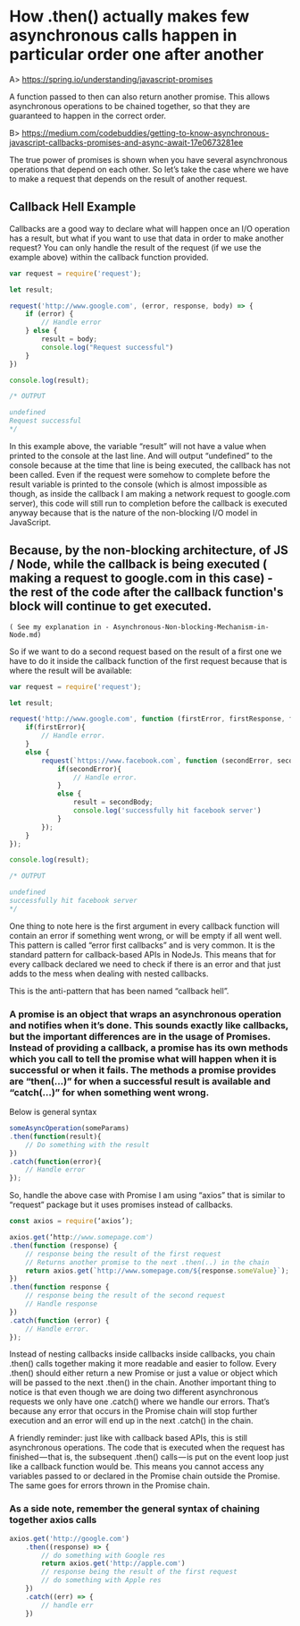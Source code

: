 # How .then() actually makes few asynchronous calls happen in particular order one after another

A> https://spring.io/understanding/javascript-promises

A function passed to then can also return another promise. This allows asynchronous operations to be chained together, so that they are guaranteed to happen in the correct order.

B> https://medium.com/codebuddies/getting-to-know-asynchronous-javascript-callbacks-promises-and-async-await-17e0673281ee

The true power of promises is shown when you have several asynchronous operations that depend on each other. So let’s take the case where we have to make a request that depends on the result of another request.

## Callback Hell Example
Callbacks are a good way to declare what will happen once an I/O operation has a result, but what if you want to use that data in order to make another request? You can only handle the result of the request (if we use the example above) within the callback function provided.

```js
var request = require('request');

let result;

request('http://www.google.com', (error, response, body) => {
    if (error) {
        // Handle error
    } else {
        result = body;
        console.log("Request successful")
    }
})

console.log(result);

/* OUTPUT

undefined
Request successful
*/
```
In this example above, the variable “result” will not have a value when printed to the console at the last line. And will output “undefined” to the console because at the time that line is being executed, the callback has not been called. Even if the request were somehow to complete before the result variable is printed to the console (which is almost impossible as though, as inside the callback I am making a network request to google.com server), this code will still run to completion before the callback is executed anyway because that is the nature of the non-blocking I/O model in JavaScript.

## Because, by the non-blocking architecture, of JS / Node, while the callback is being executed ( making a request to google.com in this case) - the rest of the code after the callback function's block will continue to get executed.

``( See my explanation in - Asynchronous-Non-blocking-Mechanism-in-Node.md)``

So if we want to do a second request based on the result of a first one we have to do it inside the callback function of the first request because that is where the result will be available:
```js
var request = require('request');

let result;

request('http://www.google.com', function (firstError, firstResponse, firstBody) {
    if(firstError){
        // Handle error.
    }
    else {
        request(`https://www.facebook.com`, function (secondError, secondResponse, secondBody) {
            if(secondError){
                // Handle error.
            }
            else {
                result = secondBody;
                console.log('successfully hit facebook server')
            }
        });
    }
});

console.log(result);

/* OUTPUT

undefined
successfully hit facebook server
*/

```
One thing to note here is the first argument in every callback function will contain an error if something went wrong, or will be empty if all went well. This pattern is called “error first callbacks” and is very common. It is the standard pattern for callback-based APIs in NodeJs. This means that for every callback declared we need to check if there is an error and that just adds to the mess when dealing with nested callbacks.

This is the anti-pattern that has been named “callback hell”.


### A promise is an object that wraps an asynchronous operation and notifies when it’s done. This sounds exactly like callbacks, but the important differences are in the usage of Promises. Instead of providing a callback, a promise has its own methods which you call to tell the promise what will happen when it is successful or when it fails. The methods a promise provides are “then(…)” for when a successful result is available and “catch(…)” for when something went wrong.

Below is general syntax

```js
someAsyncOperation(someParams)
.then(function(result){
    // Do something with the result
})
.catch(function(error){
    // Handle error
});

```

So, handle the above case with Promise I am using “axios” that is similar to “request” package but it uses promises instead of callbacks.

```js
const axios = require(‘axios’);

axios.get(‘http://www.somepage.com')
.then(function (response) {
    // response being the result of the first request
    // Returns another promise to the next .then(..) in the chain
    return axios.get(`http://www.somepage.com/${response.someValue}`);
})
.then(function response {
    // response being the result of the second request
    // Handle response
})
.catch(function (error) {
    // Handle error.
});

```

Instead of nesting callbacks inside callbacks inside callbacks, you chain .then() calls together making it more readable and easier to follow. Every .then() should either return a new Promise or just a value or object which will be passed to the next .then() in the chain. Another important thing to notice is that even though we are doing two different asynchronous requests we only have one .catch() where we handle our errors. That’s because any error that occurs in the Promise chain will stop further execution and an error will end up in the next .catch() in the chain.

A friendly reminder: just like with callback based APIs, this is still asynchronous operations. The code that is executed when the request has finished — that is, the subsequent .then() calls — is put on the event loop just like a callback function would be. This means you cannot access any variables passed to or declared in the Promise chain outside the Promise. The same goes for errors thrown in the Promise chain.


### As a side note, remember the general syntax of chaining together axios calls

```js
axios.get('http://google.com')
    .then((response) => {
        // do something with Google res
        return axios.get('http://apple.com')
        // response being the result of the first request
        // do something with Apple res
    })
    .catch((err) => {
        // handle err
    })
